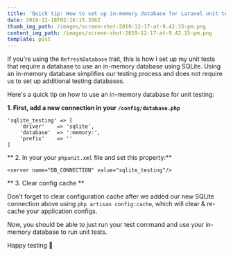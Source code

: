 ```yaml
---
title: 'Quick tip: How to set up in-memory database for Laravel unit tests'
date: 2019-12-18T02:16:15.356Z
thumb_img_path: /images/screen-shot-2019-12-17-at-9.42.15-pm.png
content_img_path: /images/screen-shot-2019-12-17-at-9.42.15-pm.png
template: post
---
```

If you're using the `RefreshDatabase` trait, this is how I set up my unit tests that require a database to use an in-memory database using SQLite. Using an in-memory database simplifies our testing process and does not require us to set up additional testing databases.

Here's a quick tip on how to use an in-memory database for unit testing:

**1. First, add a new connection in your `/config/database.php`**

```
'sqlite_testing' => [
    'driver'    => 'sqlite',
    'database'  => ':memory:',
    'prefix'    => ''
]
```

** 2. In your your `phpunit.xml` file and set this property:**

```
<server name="DB_CONNECTION" value="sqlite_testing"/>
```

** 3. Clear config cache **

Don't forget to clear configuration cache after we added our new SQLite connection above using `php artisan config:cache`, which will clear & re-cache your application configs.

Now, you should be able to just run your test command and use your in-memory database to run unit tests.

Happy testing 🤘
